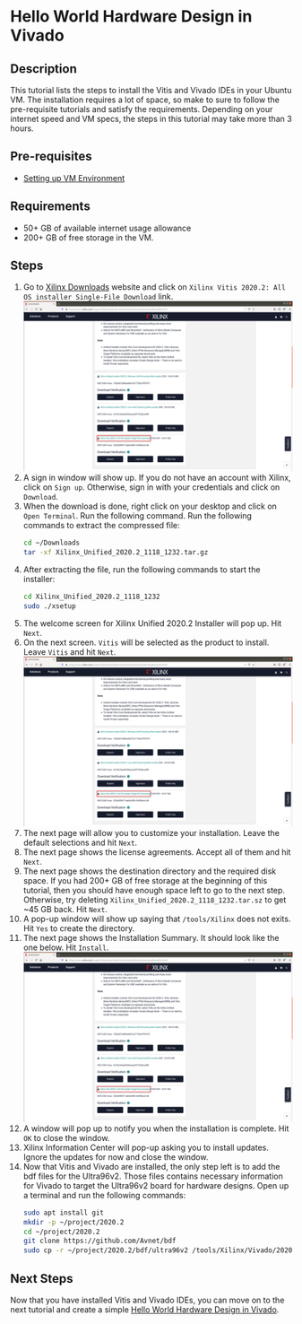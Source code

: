 # Hello World Hardware Design in Vivado
## Description
This tutorial lists the steps to install the Vitis and Vivado IDEs in your Ubuntu VM. The installation requires a lot of space, so make to sure to follow the pre-requisite tutorials and satisfy the requirements. Depending on your internet speed and VM specs, the steps in this tutorial may take more than 3 hours.
## Pre-requisites
- [Setting up VM Environment](../Virtual%20Machine%20Set-up/Tutorial.md)

## Requirements
- 50+ GB of available internet usage allowance
- 200+ GB of free storage in the VM.

## Steps
1. Go to [Xilinx Downloads](https://www.xilinx.com/support/download/index.html/content/xilinx/en/downloadNav/vitis.html) website and click on `Xilinx Vitis 2020.2: All OS installer Single-File Download` link.
![Click on All OS installer](all_os_installer.png "Click on All OS installer")
2. A sign in window will show up. If you do not have an account with Xilinx, click on `Sign up`. Otherwise, sign in with your credentials and click on `Download`.
3. When the download is done, right click on your desktop and click on `Open Terminal`. Run the following command. Run the following commands to extract the compressed file:
    ```bash
    cd ~/Downloads
    tar -xf Xilinx_Unified_2020.2_1118_1232.tar.gz
    ```
4. After extracting the file, run the following commands to start the installer:
    ```bash
    cd Xilinx_Unified_2020.2_1118_1232
    sudo ./xsetup
    ```
5. The welcome screen for Xilinx Unified 2020.2 Installer will pop up. Hit `Next`.
6. On the next screen. `Vitis` will be selected as the product to install. Leave `Vitis` and hit `Next`.
![Leave Vitis selected](all_os_installer.png "Leave Vitis selected")
7. The next page will allow you to customize your installation. Leave the default selections and hit `Next`.
8. The next page shows the license agreements. Accept all of them and hit `Next`.
9. The next page shows the destination directory and the required disk space. If you had 200+ GB of free storage at the beginning of this tutorial, then you should have enough space left to go to the next step. Otherwise, try deleting `Xilinx_Unified_2020.2_1118_1232.tar.sz` to get ~45 GB back. Hit `Next`.
10. A pop-up window will show up saying that `/tools/Xilinx` does not exits. Hit `Yes` to create the directory.
11. The next page shows the Installation Summary. It should look like the one below. Hit `Install`.
![Summary page](all_os_installer.png "Hit `Install`")
12. A window will pop up to notify you when the installation is complete. Hit `OK` to close the window.
13. Xilinx Information Center will pop-up asking you to install updates. Ignore the updates for now and close the window.
14. Now that Vitis and Vivado are installed, the only step left is to add the bdf files for the Ultra96v2. Those files contains necessary information for Vivado to target the Ultra96v2 board for hardware designs. Open up a terminal and run the following commands:
    ```bash
    sudo apt install git
    mkdir -p ~/project/2020.2
    cd ~/project/2020.2
    git clone https://github.com/Avnet/bdf
    sudo cp -r ~/project/2020.2/bdf/ultra96v2 /tools/Xilinx/Vivado/2020.2/data/boards/board_files
    ```

## Next Steps
Now that you have installed Vitis and Vivado IDEs, you can move on to the next tutorial and create a simple [Hello World Hardware Design in Vivado](../hello_world_hw.md).
